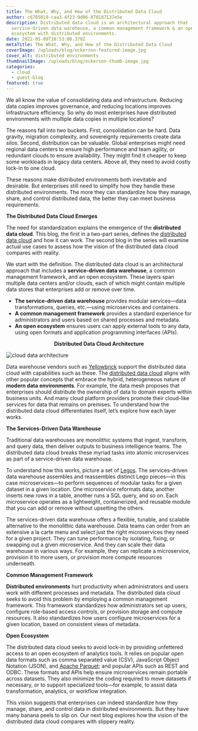 ```yaml
---
title: The What, Why, and How of the Distributed Data Cloud
author: c6785019-caa3-4f23-9d06-870187137e5e
description: Distributed data cloud is an architectural approach that includes a
  service-driven data warehouse, a common management framework & an open
  ecosystem with distributed environments.
date: 2022-05-09T10:53:00.378Z
metaTitle: The What, Why, and How of the Distributed Data Cloud
coverImage: /uploads/blog/eckerson-featured-image.jpg
cover_alt: distributed environments
thumbnailImage: /uploads/blog/eckerson-thumb-image.jpg
categories:
  - cloud
  - guest-blog
featured: true
---
```

We all know the value of consolidating data and infrastructure. Reducing data copies improves governance, and reducing locations improves infrastructure efficiency. So why do most enterprises have distributed environments with multiple data copies in multiple locations?

The reasons fall into two buckets. First, consolidation can be hard. Data gravity, migration complexity, and sovereignty requirements create data silos. Second, distribution can be valuable. Global enterprises might need regional data centers to ensure high performance and team agility, or redundant clouds to ensure availability. They might find it cheaper to keep some workloads in legacy data centers. Above all, they need to avoid costly lock-in to one cloud.

These reasons make distributed environments both inevitable and desirable. But enterprises still need to simplify how they handle these distributed environments. The more they can standardize how they manage, share, and control distributed data, the better they can meet business requirements.

**The Distributed Data Cloud Emerges**

The need for standardization explains the emergence of the **distributed data cloud**. This blog, the first in a two-part series, defines the [distributed data cloud](https://www.yellowbrick.com/press-releases/yellowbrick-hosts-summit-introduces-first-data-warehouse-for-distributed-clouds/) and how it can work. The second blog in the series will examine actual use cases to assess how the vision of the distributed data cloud compares with reality.

We start with the definition. The distributed data cloud is an architectural approach that includes a **service-driven data warehouse**, a common management framework, and an open ecosystem. These layers span multiple data centers and/or clouds, each of which might contain multiple data stores that enterprises add or remove over time.

* **The service-driven data warehouse** provides modular services—data transformations, queries, etc.—using microservices and containers.
* **A common management framework** provides a standard experience for administrators and users based on shared processes and metadata.
* **An open ecosystem** ensures users can apply external tools to any data, using open formats and application programming interfaces (APIs).

**<p style="text-align:center">Distributed Data Cloud Architecture</p>**

![cloud data architecture](/uploads/blog/distributed-data-cloud-architecture.png "cloud data architecture")

Data warehouse vendors such as [Yellowbrick](https://www.yellowbrick.com/) support the distributed data cloud with capabilities such as these. The [distributed data cloud](https://www.yellowbrick.com/blog/the-emergence-of-the-distributed-data-cloud/) aligns with other popular concepts that embrace the hybrid, heterogeneous nature of **modern data environments**. For example, the data mesh proposes that enterprises should distribute the ownership of data to domain experts within business units. And many cloud platform providers promote their cloud-like services for data that remains on premises. To understand how the distributed data cloud differentiates itself, let’s explore how each layer works.

**The Services-Driven Data Warehouse**

Traditional data warehouses are monolithic systems that ingest, transform, and query data, then deliver outputs to business intelligence teams. The distributed data cloud breaks these myriad tasks into atomic microservices as part of a service-driven data warehouse.

To understand how this works, picture a set of [Legos](https://www.lego.com/en-us). The services-driven data warehouse assembles and reassembles distinct Lego pieces—in this case microservices—to perform sequences of modular tasks for a given dataset in a given location. One microservice reformats data, another inserts new rows in a table, another runs a SQL query, and so on. Each microservice operates as a lightweight, containerized, and reusable module that you can add or remove without upsetting the others.

The services-driven data warehouse offers a flexible, tunable, and scalable alternative to the monolithic data warehouse. Data teams can order from an extensive a la carte menu and select just the right microservices they need for a given project. They can tune performance by isolating, fixing, or swapping out a given microservice. And they can scale their data warehouse in various ways. For example, they can replicate a microservice, provision it to more users, or provision more compute resources underneath.

**Common Management Framework**

**Distributed environments** hurt productivity when administrators and users work with different processes and metadata. The distributed data cloud seeks to avoid this problem by employing a common management framework. This framework standardizes how administrators set up users, configure role-based access controls, or provision storage and compute resources. It also standardizes how users configure microservices for a given location, based on consistent views of metadata.

**Open Ecosystem**

The distributed data cloud seeks to avoid lock-in by providing unfettered access to an open ecosystem of analytics tools. It relies on popular open data formats such as comma separated value (CSV), JavaScript Object Notation (JSON), and [Apache Parquet](https://parquet.apache.org/); and popular APIs such as REST and ODBC. These formats and APIs help ensure microservices remain portable across datasets. They also minimize the coding required to move datasets if necessary, or to support specialized tools—for example, to assist data transformation, analytics, or workflow integration.

This vision suggests that enterprises can indeed standardize how they manage, share, and control data in distributed environments. But they have many banana peels to slip on. Our next blog explores how the vision of the distributed data cloud compares with slippery reality.